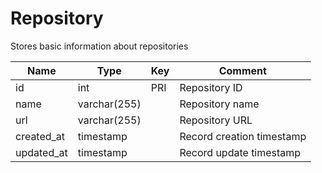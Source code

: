# Repository

Stores basic information about repositories

| Name       | Type         | Key | Comment                   |
|------------|--------------|-----|---------------------------|
| id         | int          | PRI | Repository ID             |
| name       | varchar(255) |     | Repository name           |
| url        | varchar(255) |     | Repository URL            |
| created_at | timestamp    |     | Record creation timestamp |
| updated_at | timestamp    |     | Record update timestamp   |
